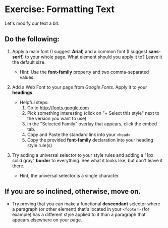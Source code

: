 # Exercise: Formatting Text

Let's modify our text a bit. 

## Do the following:

1. Apply a main font (I suggest **Arial**) and a common font (I suggest **sans-serif**) to your whole page.  What element should you apply it to?  Leave it the default size.
    - Hint:  Use the **font-family** property and two comma-separated values.

1. Add a Web Font to your page from *Google Fonts*.  Apply it to your **headings**.
    - Helpful steps:
        1. Go to http://fonts.google.com
        1. Pick something interesting (click on "+ Select this style" next to the version you want to use)
        1. In the "Selected Family" overlay that appears, click the embed tab.
        1. Copy and Paste the standard link into your `<head>`
        1. Copy the provided **font-family** declaration into your heading style rule(s)

1. Try adding a universal selector to your style rules and adding a "1px solid gray" **border** to everything.  See what it looks like, but don't leave it there.
    - Hint, the universal selector is a single character.

## If you are so inclined, otherwise, move on.
- Try proving that you can make a functional **descendant** selector where a paragraph (or other element) that's located in your `<footer>` (for example) has a different style applied to it than a paragraph that appears elsewhere on your page.
